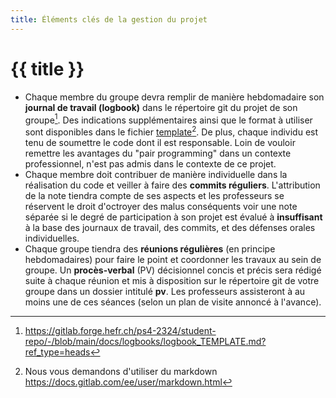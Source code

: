 ```yaml
---
title: Éléments clés de la gestion du projet
---
```


# {{ title }}

- Chaque membre du groupe devra remplir de manière hebdomadaire son
  **journal de travail (logbook)** dans le répertoire git du projet de
  son groupe[^2]. Des indications supplémentaires ainsi que le format à
  utiliser sont disponibles dans le fichier
  [template](https://gitlab.forge.hefr.ch/ps4-2324/student-repo/-/blob/main/docs/logbooks/logbook_TEMPLATE.md?ref_type=heads)[^3].
  De plus, chaque individu est tenu de soumettre le code dont il est
  responsable. Loin de vouloir remettre les avantages du "pair
  programming" dans un contexte professionnel, n'est pas admis dans le
  contexte de ce projet.
- Chaque membre doit contribuer de manière individuelle dans la
  réalisation du code et veiller à faire des **commits réguliers**.
  L'attribution de la note tiendra compte de ses aspects et les
  professeurs se réservent le droit d'octroyer des malus conséquents
  voir une note séparée si le degré de participation à son projet est
  évalué à **insuffisant** à la base des journaux de travail, des
  commits, et des défenses orales individuelles.
- Chaque groupe tiendra des **réunions régulières** (en principe
  hebdomadaires) pour faire le point et coordonner les travaux au sein
  de groupe. Un **procès-verbal** (PV) décisionnel concis et précis sera
  rédigé suite à chaque réunion et mis à disposition sur le répertoire
  git de votre groupe dans un dossier intitulé **pv**. Les professeurs
  assisteront à au moins une de ces séances (selon un plan de visite
  annoncé à l'avance).

[^2]: https://gitlab.forge.hefr.ch/ps4-2324/student-repo/-/blob/main/docs/logbooks/logbook_TEMPLATE.md?ref_type=heads 
[^3]: Nous vous demandons d'utiliser du markdown https://docs.gitlab.com/ee/user/markdown.html
